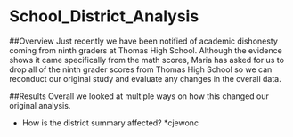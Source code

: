 # School_District_Analysis
##Overview
Just recently we have been notified of academic dishonesty coming from ninth graders at Thomas High School. Although the evidence shows it came specifically from the math scores, Maria has asked for us to drop all of the ninth grader scores from Thomas High School so we can reconduct our original study and evaluate any changes in the overall data.

##Results
Overall we looked at multiple ways on how this changed our original analysis.
- How is the district summary affected?
  *cjewonc
